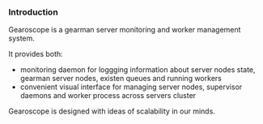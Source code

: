 ### Introduction

Gearoscope is a gearman server monitoring and worker management system.

It provides both:
* monitoring daemon for loggging information about server nodes state, gearman server nodes, existen queues and running workers
* convenient visual interface for managing server nodes, supervisor daemons and worker process across servers cluster

Gearoscope is designed with ideas of scalability in our minds.


